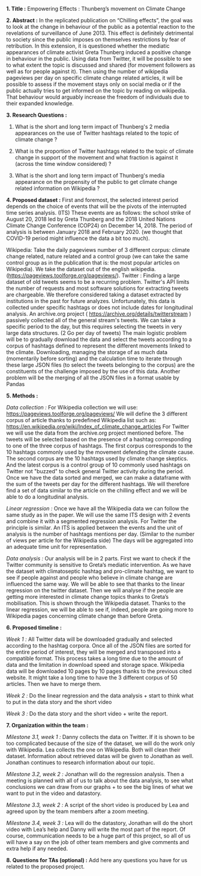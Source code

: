**1. Title :** Empowering Effects : Thunberg’s movement on Climate Change

**2. Abstract :**
In the replicated publication on “Chilling effects”, the goal was to look at the change in behaviour of the public as a potential reaction to the revelations of surveillance of June 2013. This effect is definitely detrimental to society since the public imposes on themselves restrictions by fear of retribution. In this extension, it is questioned whether the mediatic appearances of climate activist Greta Thunberg induced a positive change in behaviour in the public. Using data from Twitter, it will be possible to see to what extent the topic is discussed and shared (for movement followers as well as for people against it). Then using the number of wikipedia pageviews per day on specific climate change related articles, it will be possible to assess if the movement stays only on social media or if the public actually tries to get informed on the topic by reading on wikipedia. That behaviour would arguably increase the freedom of individuals due to their expanded knowledge.


**3. Research Questions :**
1. What is the short and long term impact of Thunberg's 2 media appearances on the use of Twitter hashtags related to the topic of climate change ?

2. What is the proportion of Twitter hashtags related to the topic of climate change in support of the movement and what fraction is against it (across the time window considered) ?

3. What is the short and long term impact of Thunberg's media appearance on the propensity of the public to get climate change related information on Wikipedia ?

**4. Proposed dataset :**
First and foremost, the selected interest period depends on the choice of events that will be the pivots of the interrupted time series analysis. (ITS) These events are as follows: the school strike of August 20, 2018 led by Greta Thunberg and the 2018 United Nations Climate Change Conference (COP24) on December 14, 2018. The period of analysis is between January 2018 and February 2020. (we thought that COVID-19 period might influence the data a bit too much).
 
Wikipedia: Take the daily pageviews number of 3 different corpus: climate change related, nature related and a control group (we can take the same  control group as in the publication that is: the most popular articles on Wikipedia). We take the dataset out of the english wikipedia. (https://pageviews.toolforge.org/pageviews/).
Twitter : Finding a large dataset of old tweets seems to be a recurring problem. Twitter's API limits the number of requests and most software solutions for extracting tweets are chargeable. We therefore considered taking a dataset extracted by institutions in the past for future analyzes. Unfortunately, this data is collected under specific hashtags or does not include dates for longitudinal analysis. An archive.org project ( https://archive.org/details/twitterstream ) passively collected all of the general stream's tweets. We can take a specific period to the day, but this requires selecting the tweets in very large data structures. (2 Go per day of tweets) The main logistic problem will be to gradually download the data and select the tweets according to a corpus of hashtags defined to represent the different movements linked to the climate. Downloading, managing the storage of as much data (momentarily before sorting) and the calculation time to iterate through these large JSON files (to select the tweets belonging to the corpus) are the constituents of the challenge imposed by the use of this data. Another problem will be the merging of all the JSON files in a format usable by Pandas


**5. Methods :**

*Data collection :* 
For Wikipedia collection we will use: https://pageviews.toolforge.org/pageviews/
We will define the 3 different corpus of article thanks to predefined Wikipedia list such as: https://en.wikipedia.org/wiki/Index_of_climate_change_articles
For Twitter we will use the data from the archive.org project mentioned before. The tweets will be selected based on the presence of a hashtag corresponding to one of the three corpus of hashtags. The first corpus corresponds to the 10 hashtags commonly used by the movement defending the climate cause. The second corpus are the 10 hashtags used by climate change skeptics. And the latest corpus is a control group of 10 commonly used hashtags on Twitter not "buzzed" to check general Twitter activity during the period. Once we have the data sorted and merged, we can make a dataframe with the sum of the tweets per day for the different hashtags. We will therefore find a set of data similar to the article on the chilling effect and we will be able to do a longitudinal analysis.
 
*Linear regression :*
Once we have all the Wikipedia data we can follow the same study as in the paper. We will use the same ITS design with 2 events and combine it with a segmented regression analysis.
For Twitter the principle is similar. An ITS is applied between the events and the unit of analysis is the number of hashtags mentions per day. (Similar to the number of views per article for the Wikipedia side) The days will be aggregated into an adequate time unit for representation.
 
*Data analysis :* 
Our analysis will be in 2 parts.
First we want to check if the Twitter community is sensitive to Greta’s mediatic intervention. As we have the dataset with climatoseptic hashtag and pro-climate hashtag, we want to see if people against and people who believe in climate change are influenced the same way. We will be able to see that thanks to the linear regression on the twitter dataset.
Then we will analyse if the people are getting more interested in climate change topics thanks to Greta’s mobilisation. This is shown through the Wikipedia dataset. Thanks to the linear regression, we will be able to see if, indeed, people are going more to Wikipedia pages concerning climate change than before Greta.

**6. Proposed timeline :**

*Week 1 :* All Twitter data will be downloaded gradually and selected according to the hashtag corpora. Once all of the JSON files are sorted for the entire period of interest, they will be merged and transposed into a compatible format. This process takes a long time due to the amount of data and the limitation in download speed and storage space.
Wikipedia data will be downloaded 10 pages by 10 pages thanks to the previous cited website. It might take a long time to have the 3 different corpus of 50 articles. Then we have to merge them.

*Week 2 :* Do the linear regression and the data analysis + start to think what to put in the data story and the short video

*Week 3 :* Do the data story and the short video + write the report.


**7. Organization within the team :**

*Milestone 3.1, week 1 :* Danny collects the data on Twitter. If it is shown to be too complicated because of the size of the dataset, we will do the work only with Wikipedia. Lea collects the one on Wikipedia. Both will clean their dataset. Information about retrieved datas will be given to Jonathan as well. Jonathan continues to research information about our topic.

*Milestone 3.2, week 2 :* Jonathan will do the regression analysis. Then a meeting is planned with all of us to talk about the data analysis, to see what conclusions we can draw from our graphs + to see the big lines of what we want to put in the video and datastory.

*Milestone 3.3, week 2 :* A script of the short video is produced by Lea and agreed upon by the team members after a zoom meeting.

*Milestone 3.4, week 3 :* Lea will do the datastory, Jonathan will do the short video with Lea’s help and Danny will write the most part of the report. Of course, communication needs to be a huge part of this project, so all of us will have a say on the job of other team members and give comments and extra help if any needed.



**8. Questions for TAs (optional) :**
Add here any questions you have for us related to the proposed project.
